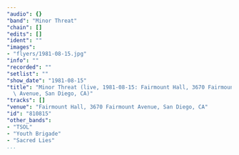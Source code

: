 ```yaml
---
"audio": {}
"band": "Minor Threat"
"chain": []
"edits": []
"ident": ""
"images":
- "flyers/1981-08-15.jpg"
"info": ""
"recorded": ""
"setlist": ""
"show_date": "1981-08-15"
"title": "Minor Threat (live, 1981-08-15: Fairmount Hall, 3670 Fairmount\
  \ Avenue, San Diego, CA)"
"tracks": []
"venue": "Fairmount Hall, 3670 Fairmount Avenue, San Diego, CA"
"id": "810815"
"other_bands":
- "TSOL"
- "Youth Brigade"
- "Sacred Lies"
...
```

